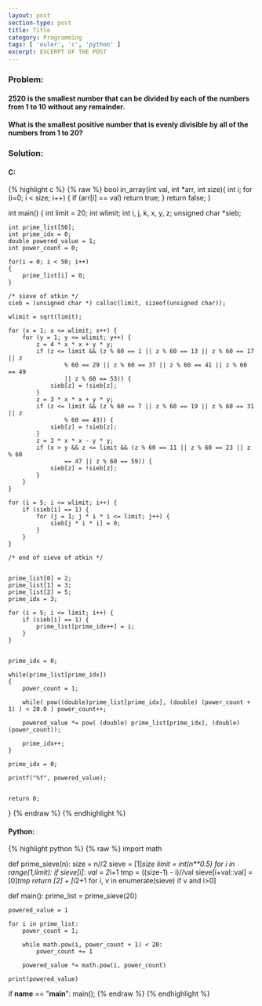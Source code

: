 ```yaml
---
layout: post
section-type: post
title: Title
category: Programming
tags: [ 'euler', 'c', 'python' ]
excerpt: EXCERPT OF THE POST
---
```


### Problem: 
#### 2520 is the smallest number that can be divided by each of the numbers from 1 to 10 without any remainder.

#### What is the smallest positive number that is evenly divisible by all of the numbers from 1 to 20?


### Solution: 

#### C: 

{% highlight c %}
{% raw %}
bool in_array(int val, int *arr, int size){
    int i;
    for (i=0; i < size; i++) {
        if (arr[i] == val)
            return true;
    }
    return false;
}
 
int main() {
    int limit = 20;
    int wlimit;
    int i, j, k, x, y, z;
    unsigned char *sieb;

    int prime_list[50];
    int prime_idx = 0;
    double powered_value = 1;
    int power_count = 0;

    for(i = 0; i < 50; i++)
    {
        prime_list[i] = 0;
    }
  
    /* sieve of atkin */
    sieb = (unsigned char *) calloc(limit, sizeof(unsigned char));
 
    wlimit = sqrt(limit);
 
    for (x = 1; x <= wlimit; x++) {
        for (y = 1; y <= wlimit; y++) {
            z = 4 * x * x + y * y;
            if (z <= limit && (z % 60 == 1 || z % 60 == 13 || z % 60 == 17 || z
                    % 60 == 29 || z % 60 == 37 || z % 60 == 41 || z % 60 == 49
                    || z % 60 == 53)) {
                sieb[z] = !sieb[z];
            }
            z = 3 * x * x + y * y;
            if (z <= limit && (z % 60 == 7 || z % 60 == 19 || z % 60 == 31 || z
                    % 60 == 43)) {
                sieb[z] = !sieb[z];
            }
            z = 3 * x * x - y * y;
            if (x > y && z <= limit && (z % 60 == 11 || z % 60 == 23 || z % 60
                    == 47 || z % 60 == 59)) {
                sieb[z] = !sieb[z];
            }
        }
    }
 
    for (i = 5; i <= wlimit; i++) {
        if (sieb[i] == 1) {
            for (j = 1; j * i * i <= limit; j++) {
                sieb[j * i * i] = 0;
            }
        }
    }
 
    /* end of sieve of atkin */


    prime_list[0] = 2;
    prime_list[1] = 3;
    prime_list[2] = 5;
    prime_idx = 3;

    for (i = 5; i <= limit; i++) {
        if (sieb[i] == 1) {
            prime_list[prime_idx++] = i;
        }
    }


    prime_idx = 0;

    while(prime_list[prime_idx])
    {
        power_count = 1;
        
        while( pow((double)prime_list[prime_idx], (double) (power_count + 1) ) < 20.0 ) power_count++;

        powered_value *= pow( (double) prime_list[prime_idx], (double) (power_count));

        prime_idx++;
    }

    prime_idx = 0;
    
    printf("%f", powered_value);


    return 0;
}
{% endraw %}
{% endhighlight %} 

#### Python:

{% highlight python %}
{% raw %}
import math

def prime_sieve(n):
    size = n//2
    sieve = [1]*size
    limit = int(n**0.5)
    for i in range(1,limit):
        if sieve[i]:
            val = 2*i+1
            tmp = ((size-1) - i)//val 
            sieve[i+val::val] = [0]*tmp
    return [2] + [i*2+1 for i, v in enumerate(sieve) if v and i>0]
    

def main():
    prime_list = prime_sieve(20)    
    
    powered_value = 1
    
    for i in prime_list:
        power_count = 1;
        
        while math.pow(i, power_count + 1) < 20:
            power_count += 1
        
        powered_value *= math.pow(i, power_count)

    print(powered_value)
    
if __name__ == "__main__":
    main();
{% endraw %}
{% endhighlight %}